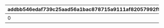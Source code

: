 |addbb546edaf739c25aad56a1bac878715a9111af82057992f9065d45b4ea81d|ce7854781285e11f31355853d0bf7696b020dca7078cde005d5b1f6eadc516f1|fa73cdbcab86375d2a3286a42c3f45e96fdadb380fb60dc255b17a5156041b3e|8689152d44af41b86d7ec310d5331bbc5787ea0b0fc97aca7ef81851ccded8b5|90501120274129fac0fc0136ff3c1433d08677eb434c04ac5eec8c6237af006e|d6d6b78621b0d4244907a16c8cf343b68216658ace5da4eb09a7f5b0a1171443|d6844760846e1fbe297757a239ba1b6734187bfab5a5d22af68ad6eec6410e2f|7e2e33692dd89bb31759fe7e2b2a31d5c47f4131bea0344bce3d1e98e2bfb3af|6fb3e899a3ad9a5bee809663a6149e2166e3a5ca1817241c304e72ab0ef23bba|bf80d9292c572fb10f1d9adfb6d94015b7dbaeabf98580d4b444b8a7788e2562|b170a3e3ae462945bd5c922c209616fc23367e1d270ff931958547bb6bc71b84|070f6cb83c8cf8d5dc3c8d4b76bb5e23d9d31a99d8afa1eed4788d7704fc4e19|9c73d477b005e93b091ff997f6a89de7ecce8a09ba254e09511726b9edf110b8|3236efa1cb775545d6eb5c4dbc377dec0e81c1cfdfc005bab4b4b9c9580b6c06|14baf28290561af051f93f6e3de4212eb7496590cd6eb994164f8497fe8a5ee5|ac9b7f6991da229cf588d639894eb37aede918d69045735581bd629c5d157d18|125b38c61687cefbe3a5f15ed32e5dc0d2f58345a9517308f1993f7bec9069de|14761ed3f629db14ca14eb5d94df3009adfb38d5ef597255f72e00bb9859f421|
| --- | --- | --- | --- | --- | --- | --- | --- | --- | --- | --- | --- | --- | --- | --- | --- | --- | --- |
|0|1|スコアを累計で300000獲得しよう|0|0|0|0|15|0|0|0|1|11001021|0|0|0|0|300000|